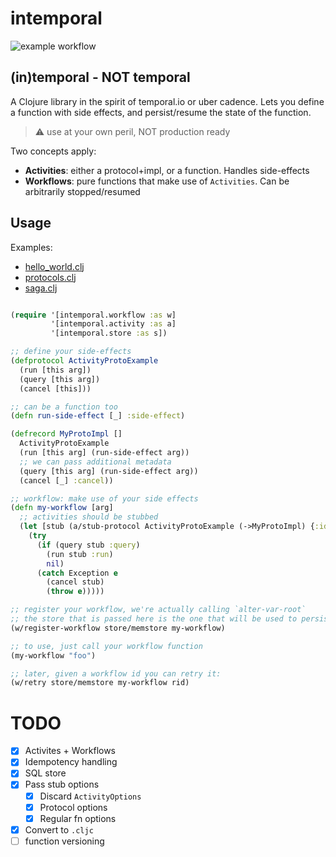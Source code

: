 # intemporal

![example workflow](https://github.com/mping/intemporal/actions/workflows/clojure.yml/badge.svg)

## (in)temporal - NOT temporal

A Clojure library in the spirit of temporal.io or uber cadence.
Lets you define a function with side effects, and persist/resume the state of the function.

> :warning: use at your own peril, NOT production ready


Two concepts apply:
- **Activities**: either a protocol+impl, or a function. Handles side-effects
- **Workflows**: pure functions that make use of `Activities`. Can be arbitrarily stopped/resumed 

## Usage

Examples:
- [hello_world.clj](./dev/intemporal/example/hello_world.clj)
- [protocols.clj](./dev/intemporal/example/protocol_activity.clj)
- [saga.clj](./dev/intemporal/example/saga.clj)

```clojure

(require '[intemporal.workflow :as w]
         '[intemporal.activity :as a]
         '[intemporal.store :as s])

;; define your side-effects
(defprotocol ActivityProtoExample
  (run [this arg])
  (query [this arg])
  (cancel [this]))

;; can be a function too
(defn run-side-effect [_] :side-effect)

(defrecord MyProtoImpl []
  ActivityProtoExample
  (run [this arg] (run-side-effect arg))
  ;; we can pass additional metadata
  (query [this arg] (run-side-effect arg))
  (cancel [_] :cancel))

;; workflow: make use of your side effects
(defn my-workflow [arg]
  ;; activities should be stubbed
  (let [stub (a/stub-protocol ActivityProtoExample (->MyProtoImpl) {:idempotent true})]
    (try
      (if (query stub :query)
        (run stub :run)
        nil)
      (catch Exception e
        (cancel stub)
        (throw e)))))

;; register your workflow, we're actually calling `alter-var-root`
;; the store that is passed here is the one that will be used to persist/query
(w/register-workflow store/memstore my-workflow)

;; to use, just call your workflow function
(my-workflow "foo")

;; later, given a workflow id you can retry it:
(w/retry store/memstore my-workflow rid)
```

# TODO

- [X] Activites + Workflows
- [x] Idempotency handling
- [x] SQL store
- [x] Pass stub options
  - [x] Discard `ActivityOptions` 
  - [x] Protocol options
  - [x] Regular fn options
- [x] Convert to `.cljc` 
- [ ] function versioning